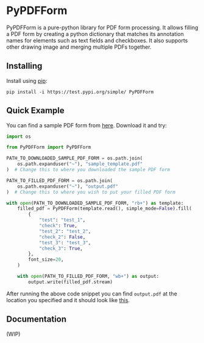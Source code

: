 # PyPDFForm

PyPDFForm is a pure-python library for PDF form processing. 
It allows filling a PDF form by creating a python dictionary that matches its annotation names 
for elements such as text fields and checkboxes. It also supports other drawing image and merging multiple 
PDFs together.

## Installing

Install using  [pip](https://pip.pypa.io/en/stable/quickstart/):

`````commandline
pip install -i https://test.pypi.org/simple/ PyPDFForm
`````

## Quick Example

You can find a sample PDF form from [here](https://github.com/chinapandaman/PyPDFForm/blob/master/pdf_samples/sample_template.pdf). Download it and try:

````python
import os

from PyPDFForm import PyPDFForm

PATH_TO_DOWNLOADED_SAMPLE_PDF_FORM = os.path.join(
    os.path.expanduser("~"), "sample_template.pdf"
)  # Change this to where you downloaded the sample PDF form

PATH_TO_FILLED_PDF_FORM = os.path.join(
    os.path.expanduser("~"), "output.pdf"
)  # Change this to where you wish to put your filled PDF form

with open(PATH_TO_DOWNLOADED_SAMPLE_PDF_FORM, "rb+") as template:
    filled_pdf = PyPDFForm(template.read(), simple_mode=False).fill(
        {
            "test": "test_1",
            "check": True,
            "test_2": "test_2",
            "check_2": False,
            "test_3": "test_3",
            "check_3": True,
        },
        font_size=20,
    )

    with open(PATH_TO_FILLED_PDF_FORM, "wb+") as output:
        output.write(filled_pdf.stream)
````

After running the above code snippet you can find `output.pdf` at the location you specified 
and it should look like [this](https://github.com/chinapandaman/PyPDFForm/blob/master/pdf_samples/sample_filled_font_20.pdf).

## Documentation

(WIP)
